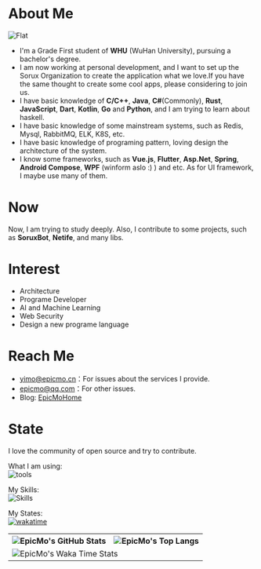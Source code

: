 # About Me
![Flat](https://komarev.com/ghpvc/?username=liaosunny123&style=flat-square)
- I'm a Grade First student of **WHU** (WuHan University), pursuing a bachelor's degree.  
- I am now working at personal development, and I want to set up the Sorux Organization to create the application what we love.If you have the same thought to create some cool apps, please considering to join us.  
- I have basic knowledge of **C/C++**, **Java**, **C#**(Commonly), **Rust**, **JavaScript**, **Dart**, **Kotlin**, **Go** and **Python**, and I am trying to learn about haskell.  
- I have basic knowledge of some mainstream systems, such as Redis, Mysql, RabbitMQ, ELK, K8S, etc. 
- I have basic knowledge of programing pattern, loving design the architecture of the system.  
- I know some frameworks, such as **Vue.js**, **Flutter**, **Asp.Net**, **Spring**, **Android Compose**, **WPF** (winform aslo :) ) and etc. As for UI framework, I maybe use many of them.  
# Now  
Now, I am trying to study deeply. Also, I contribute to some projects, such as **SoruxBot**, **Netife**, and many libs.  
# Interest  
- Architecture  
- Programe Developer  
- AI and Machine Learning  
- Web Security  
- Design a new programe language  
# Reach Me
- yimo@epicmo.cn：For issues about the services I provide.  
- epicmo@qq.com：For other issues.  
- Blog: [EpicMoHome](https://www.epicmo.cn)  
# State

I love the community of open source and try to contribute.  

What I am using:  
![tools](https://skillicons.dev/icons?i=cloudflare,discord,django,git,github,gitlab,grafana,githubactions,idea,md,neovim,stackoverflow,visualstudio,vscode,postman)  

My Skills:  
![Skills](https://skillicons.dev/icons?i=androidstudio,bash,bootstrap,c,cs,cpp,cmake,css,dart,django,docker,dotnet,electron,figma,flutter,go,gradle,html,haskell,java,js,kafka,kotlin,kubernetes,linux,mysql,nextjs,nginx,php,powershell,postgres,py,pytorch,qt,react,rabbitmq,redis,regex,rust,spring,ts,vite,vue,wasm,sqlite,selenium,fastapi)  

My States:  
[![wakatime](https://wakatime.com/badge/user/eead0727-a7aa-40dd-a431-91afa9b6535f.svg)](https://wakatime.com/@epicmo)<br>
<table>
  <tr>
    <th>
      <img alt="EpicMo's GitHub Stats" src="https://github-readme-stats-git-masterrstaa-rickstaa.vercel.app/api?username=liaosunny123&show_icons=true&theme=transparent&hide_border=true" align="center" />
    </th>
    <th>
      <img alt="EpicMo's Top Langs" src="https://github-readme-stats-git-masterrstaa-rickstaa.vercel.app/api/top-langs/?username=liaosunny123&layout=compact&theme=transparent&hide_border=true&langs_count=10&hide=CMake" align="center" /> 
    </th>
  </tr>
  <tr>
    <td colspan=2>
      <img alt="EpicMo's Waka Time Stats" src="https://github-readme-stats.vercel.app/api/wakatime?username=epicmo&hide_border=true&layout=compact&theme=transparent&custom_title=WorkTimeThisWeek&range=last_7_days" align="center"/>
    </td>
  </tr>
</table>
